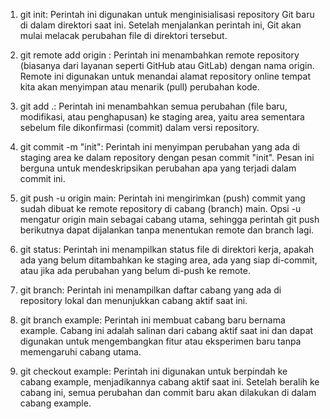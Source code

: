 1. git init: Perintah ini digunakan untuk menginisialisasi repository Git baru di dalam direktori saat ini. Setelah menjalankan perintah ini, Git akan mulai melacak perubahan file di direktori tersebut.

2. git remote add origin <URL>: Perintah ini menambahkan remote repository (biasanya dari layanan seperti GitHub atau GitLab) dengan nama origin. Remote ini digunakan untuk menandai alamat repository online tempat kita akan menyimpan atau menarik (pull) perubahan kode.

3. git add .: Perintah ini menambahkan semua perubahan (file baru, modifikasi, atau penghapusan) ke staging area, yaitu area sementara sebelum file dikonfirmasi (commit) dalam versi repository.

4. git commit -m "init": Perintah ini menyimpan perubahan yang ada di staging area ke dalam repository dengan pesan commit "init". Pesan ini berguna untuk mendeskripsikan perubahan apa yang terjadi dalam commit ini.

5. git push -u origin main: Perintah ini mengirimkan (push) commit yang sudah dibuat ke remote repository di cabang (branch) main. Opsi -u mengatur origin main sebagai cabang utama, sehingga perintah git push berikutnya dapat dijalankan tanpa menentukan remote dan branch lagi.

6. git status: Perintah ini menampilkan status file di direktori kerja, apakah ada yang belum ditambahkan ke staging area, ada yang siap di-commit, atau jika ada perubahan yang belum di-push ke remote.

7. git branch: Perintah ini menampilkan daftar cabang yang ada di repository lokal dan menunjukkan cabang aktif saat ini.

8. git branch example: Perintah ini membuat cabang baru bernama example. Cabang ini adalah salinan dari cabang aktif saat ini dan dapat digunakan untuk mengembangkan fitur atau eksperimen baru tanpa memengaruhi cabang utama.

9. git checkout example: Perintah ini digunakan untuk berpindah ke cabang example, menjadikannya cabang aktif saat ini. Setelah beralih ke cabang ini, semua perubahan dan commit baru akan dilakukan di dalam cabang example.
